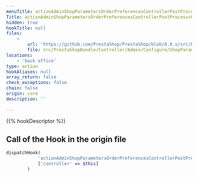 ```yaml
---
menuTitle: actionAdminShopParametersOrderPreferencesControllerPostProcess<HookName>Before
Title: actionAdminShopParametersOrderPreferencesControllerPostProcess<HookName>Before
hidden: true
hookTitle: null
files:
    -
        url: 'https://github.com/PrestaShop/PrestaShop/blob/8.0.x/src/PrestaShopBundle/Controller/Admin/Configure/ShopParameters/OrderPreferencesController.php'
        file: src/PrestaShopBundle/Controller/Admin/Configure/ShopParameters/OrderPreferencesController.php
locations:
    - 'back office'
type: action
hookAliases: null
array_return: false
check_exceptions: false
chain: false
origin: core
description: ''

---
```


{{% hookDescriptor %}}

## Call of the Hook in the origin file

```php
dispatchHook(
            'actionAdminShopParametersOrderPreferencesControllerPostProcess' . $hookName . 'Before',
            ['controller' => $this]
        )
```
